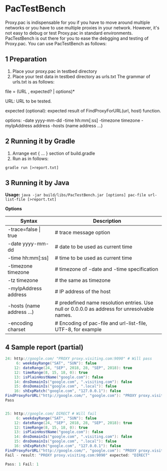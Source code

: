 # PacTestBench
Proxy.pac is indispensable for you if you have to move around multiple networks or you have to use multiple proxies in your network.
However, it's not easy to debug or test Proxy.pac in standard environments.
PacTestBench is out there for you to ease the debgging and testing of Proxy.pac.
  You can use PacTestBench as follows:
## 1 Preparation
1. Place your proxy.pac in testbed directory
2. Place your test data in  testbed directory as urls.txt
The grammar of  urls.txt is as follows:

  file = (URL , expected? | options)*
  
  URL: URL to be tested.
  
  expected (optional): expected result of  FindProxyForURL(url, host) function.
  
  options: -date yyyy-mm-dd -time hh:mm[:ss] -timezone timezone -myIpAddress address -hosts (name address ...)

## 2 Running it by Gradle
1. Arrange ext { ... } section of build.gradle
2. Run as in follows:

`gradle run [>report.txt]`

## 3 Running it by Java
**Usage:**
`java -jar build/libs/PacTestBench.jar [options] pac-file url-list-file [>report.txt]`

**Options**

| Syntax | Description |
|--------|--------|
|-trace=false &#124; true    |# trace message option        |
|-date yyyy-mm-dd          |# date to be used as current time|
|-time hh:mm[:ss]          |# time to be used as current time     |
|-timezone timezone        |# timezone of -date and -time specification|
|-tz timezone              |# the same as timezone|
|-myIpAddress address      |# IP address of the host        |
|-hosts (name address ...) |# predefined name resolution entries.  Use null or 0.0.0.0 as address for unresolvable names.|
|-encoding charset         |# Encoding of pac-file and url-list-file, UTF-8, for example|

## 4 Sample report (partial)

```java
24: http://google.com/ "PROXY proxy.visiting.com:9090" # Will pass
     6: weekdayRange("SAT", "SUN"): false
    12: dateRange(24, "SEP", 2018, 28, "SEP", 2018): true
    12: timeRange(8, 15, 18, 0): true
    13: isPlainHostName("google.com"): false
    14: dnsDomainIs("google.com", ".visiting.com"): false
    15: dnsDomainIs("google.com", ".local"): false
    16: shExpMatch("google.com", "127.0.0.1"): false
FindProxyForURL("http://google.com/", "google.com"): "PROXY proxy.visiting.com:9090"
Pass


25: http://google.com/ DIRECT # Will fail
     6: weekdayRange("SAT", "SUN"): false
    12: dateRange(24, "SEP", 2018, 28, "SEP", 2018): true
    12: timeRange(8, 15, 18, 0): true
    13: isPlainHostName("google.com"): false
    14: dnsDomainIs("google.com", ".visiting.com"): false
    15: dnsDomainIs("google.com", ".local"): false
    16: shExpMatch("google.com", "127.0.0.1"): false
FindProxyForURL("http://google.com/", "google.com"): "PROXY proxy.visiting.com:9090"
Fail - result: "PROXY proxy.visiting.com:9090" expected: "DIRECT"

Pass: 1 Fail: 1

```


